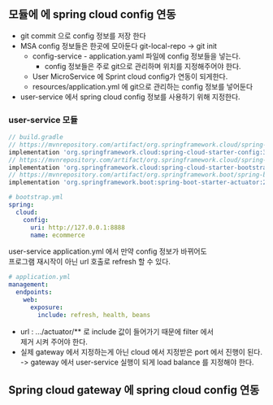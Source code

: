 ## 모듈에 에 spring cloud config 연동
- git commit 으로 config 정보를 저장 한다
- MSA config 정보들은 한곳에 모아둔다
  git-local-repo -> git init
  - config-service - application.yaml 파일에 config 정보들을 넣는다.
    - config 정보들은 주로 git으로 관리하며 위치를 지정해주어야 한다.
  - User MicroService 에 Sprint cloud config가 연동이 되게한다.
  - resources/application.yml 에 git으로 관리하는 config 정보를 넣어둔다
- user-service 에서 spring cloud config 정보를 사용하기 위해 지정한다.
### user-service 모듈
```groovy
// build.gradle
// https://mvnrepository.com/artifact/org.springframework.cloud/spring-cloud-starter-config
implementation 'org.springframework.cloud:spring-cloud-starter-config:3.1.3'
// https://mvnrepository.com/artifact/org.springframework.cloud/spring-cloud-starter-bootstrap
implementation 'org.springframework.cloud:spring-cloud-starter-bootstrap:3.1.3'
// https://mvnrepository.com/artifact/org.springframework.boot/spring-boot-starter-actuator
implementation 'org.springframework.boot:spring-boot-starter-actuator:2.7.2'
```
```yaml
# bootstrap.yml
spring:
  cloud:
    config:
      uri: http://127.0.0.1:8888
      name: ecommerce
```
user-service application.yml 에서 만약 config 정보가 바뀌어도   
프로그램 재시작이 아닌 url 호출로 refresh 할 수 있다.
```yaml
# application.yml
management:
  endpoints:
    web:
      exposure:
        include: refresh, health, beans
```
- url : .../actuator/** 로 include 값이 들어가기 때문에 filter 에서   
제거 시켜 주어야 한다.
- 실제 gateway 에서 지정하는게 아닌 cloud 에서 지정받은 port 에서 진행이 된다.   
-> gateway 에서 user-service 실행이 되게 load balance 를 지정해야 한다. 

## Spring cloud gateway 에 spring cloud config 연동